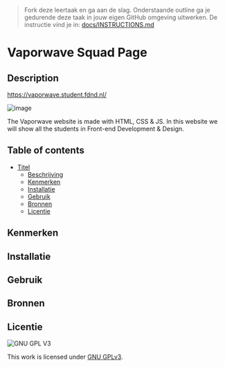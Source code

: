 > Fork deze leertaak en ga aan de slag. Onderstaande outline ga je gedurende deze taak in jouw eigen GitHub omgeving uitwerken. De instructie vind je in: [docs/INSTRUCTIONS.md](docs/INSTRUCTIONS.md)

# Vaporwave Squad Page

## Description
<!-- Voeg een link toe naar Github Pages 🌐-->
https://vaporwave.student.fdnd.nl/
<!-- Voeg een mooie poster visual toe 📸 -->
![image](fdnd-vaporwave-logo.svg)

The Vaporwave website is made with HTML, CSS & JS. 
In this website we will show all the students in Front-end Development & Design.


## Table of contents

- [Titel](#titel)
  * [Beschrijving](#beschrijving)
  * [Kenmerken](#kenmerken)
  * [Installatie](#installatie)
  * [Gebruik](#gebruik)
  * [Bronnen](#bronnen)
  * [Licentie](#licentie)

## Kenmerken

## Installatie

## Gebruik

## Bronnen

## Licentie

![GNU GPL V3](https://www.gnu.org/graphics/gplv3-127x51.png)

This work is licensed under [GNU GPLv3](./LICENSE).


